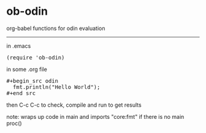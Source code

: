 # ob-odin
org-babel functions for odin evaluation

---

in .emacs
<pre class="src">(require 'ob-odin)</pre>

in some .org file
<pre class="src src-odin">#+begin_src odin
  fmt.println("Hello World");
#+end_src
</pre>

then C-c C-c to check, compile and run to get results

note: wraps up code in main and imports "core:fmt" if there is no main proc() 
